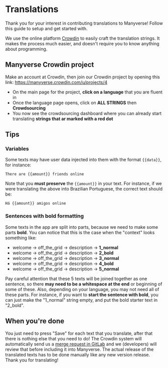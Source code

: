 # Translations

Thank you for your interest in contributing translations to Manyverse! Follow this guide to setup and get started with.

We use the online platform [Crowdin](https://crowdin.com) to easily craft the translation strings. It makes the process much easier, and doesn't require you to know anything about programming.

## Manyverse Crowdin project

Make an account at Crowdin, then join our Crowdin project by opening this link: https://manyverse.crowdin.com/u/projects/4

- On the main page for the project, **click on a language** that you are fluent in
- Once the language page opens, click on **ALL STRINGS** then **Crowdsourcing**
- You now see the crowdsourcing dashboard where you can already start translating **strings that ar marked with a red dot**

## Tips

### Variables

Some texts may have user data injected into them with the format `{{data}}`, for instance:

```
There are {{amount}} friends online
```

Note that you **must preserve** the `{{amount}}` in your text. For instance, if we were translating the above into Brazilian Portuguese, the correct text should be:

```
Há {{amount}} amigos online
```

### Sentences with bold formatting

Some texts in the app are split into parts, because we need to make some parts **bold**. You can notice that this is the case when the "context" looks something like:

- welcome -> off_the_grid -> description -> **1_normal**
- welcome -> off_the_grid -> description -> **2_bold**
- welcome -> off_the_grid -> description -> **3_normal**
- welcome -> off_the_grid -> description -> **4_bold**
- welcome -> off_the_grid -> description -> **5_normal**

Pay careful attention that these 5 texts will be joined together as one sentence, so there **may need to be a whitespace at the end** or beginning of some of these. Also, depending on your language, you may not need all of these parts. For instance, if you want to **start the sentence with bold**, you can just make the "1_normal" string empty, and put the bold starter text in "2_bold".

## When you're done

You just need to press "Save" for each text that you translate, after that there is nothing else that you need to do! The Crowdin system will automatically send us a [merge request in GitLab](https://gitlab.com/staltz/manyverse/-/merge_requests) and we (developers) will review that before including it into Manyverse. The actual release of the translated texts has to be done manually like any new version release. Thank you for translating!